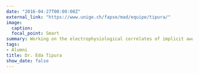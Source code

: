 ```yaml
---
date: "2016-04-27T00:00:00Z"
external_link: "https://www.unige.ch/fapse/mad/equipe/tipura/"
image:
  caption: 
  focal_point: Smart
summary: Working on the electrophysiological correlates of implicit awareness of neurological deficits and bodily disorders
tags:
- Alumni
title: Dr. Eda Tipura
show_date: false
---
```

